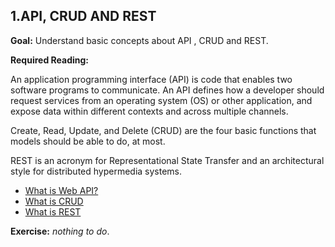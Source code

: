 ## 1.API, CRUD AND REST

**Goal:** Understand basic concepts about API , CRUD and REST.

**Required Reading:**

An application programming interface (API) is code that enables two software programs to communicate. An API defines how a developer should request services from an operating system (OS) or other application, and expose data within different contexts and across multiple channels.

Create, Read, Update, and Delete (CRUD) are the four basic functions that models should be able to do, at most.

REST is an acronym for Representational State Transfer and an architectural style for distributed hypermedia systems.

 - [What is Web API?](https://www.tutorialsteacher.com/webapi/what-is-web-api)
 - [What is CRUD](https://www.codecademy.com/article/what-is-crud)
 - [What is REST](https://www.codecademy.com/article/what-is-rest)

**Exercise:** *nothing to do*.
